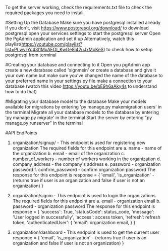 To get the server working, check the requirements.txt file to check the required packages you need to install.

#Setting Up the Database
Make sure you have postgresql installed already if you don't, visit https://www.postgresql.org/download/ to download postgresql
open your services settings to start the postgresql server
Open the PgAdmin application and set it up
Alternatively, watch this playlist(https://youtube.com/playlist?list=PLwvrYc43l1MxAEOI_KwGe8l42uJxMoKeS) to check how to setup postgresql from terminal

#Creating your database and connecting to it
Open you pgAdmin app
create a new database called 'signmein' or create a database and give it your own name but make sure you've changed the name of the database to your preferred name in your settings.py file
make a connection to your database (watch this video https://youtu.be/bE9h6aAky4s to understand how to do that)

#Migrating your database model to the database
Make your models available for migrations by entering 'py manage.py makemigration users' in the terminal
Migrate all your database models to the database by entering 'py manage.py migrate' in the terminal
Start the server by entering "py manage.py runserver" in the terminal

#API EndPoints
1. organization/signup/ - This endpoint is used for registering new organization
The required fields for this endpoint are
a. name - name of the organization
b. email - email of the organization
c. number_of_workers - number of workers working in the organization
d. company_address - the company's address
e. password - organization password
f. confirm_password - confirm organization password
The response for this endpoint is 
response = {
    'email', 
    'is_organization' - (returns true if user is an organization and false if user is not an organization)
  }

2. organization/signin - This endpoint is used to login the organizations
The required fields for this endpoint are
a. email - organization email
b. password - organization password 
The response for this endpoint is 
response = {
                'success': True,
                'statusCode': status_code,
                'message': 'User logged in successfully',
                'access': access token,
                'refresh': refresh token,
                'authenticatedUser': {
                    'email': organization email,
                }
            }

3. organization/dashboard - This endpoint is used to get the current user
 responce = {
    'email', 
    'is_organization' - (returns true if user is an organization and false if user is not an organization)
  }
